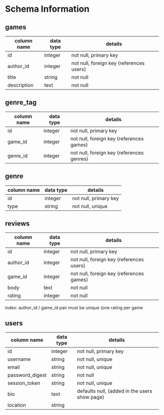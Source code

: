 # Schema Information

## games
column name | data type | details
------------|-----------|-----------------------
id          | integer   | not null, primary key
author_id   | integer   | not null, foreign key (references users)
title       | string    | not null
description | text      | not null

## genre_tag
column name | data type | details
------------|-----------|-----------------------
id          | integer   | not null, primary key
game_id     | integer   | not null, foreign key (references games)
genre_id    | integer   | not null, foreign key (references genres)

## genre
column name | data type | details
------------|-----------|-----------------------
id          | integer   | not null, primary key
type        | string    | not null, unique

## reviews
column name | data type | details
------------|-----------|-----------------------
id          | integer   | not null, primary key
author_id   | integer   | not null, foreign key (references users)
game_id     | integer   | not null, foreign key (references games)
body        | text      | not null
rating      | integer   | not null

index: author_id / game_id pair must be unique (one rating per game

## users
column name     | data type | details
----------------|-----------|-----------------------
id              | integer   | not null, primary key
username        | string    | not null, unique
email           | string    | not null, unique
password_digest | string    | not null
session_token   | string    | not null, unique
bio             | text      | defaults null, (added in the users show page)
location        | string    | 

